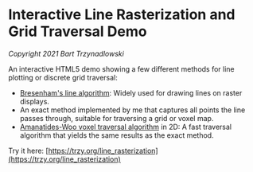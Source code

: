 # Interactive Line Rasterization and Grid Traversal Demo

*Copyright 2021 Bart Trzynadlowski*

An interactive HTML5 demo showing a few different methods for line plotting or discrete grid traversal:

- [Bresenham's line algorithm](https://en.wikipedia.org/wiki/Bresenham%27s_line_algorithm): Widely used for drawing lines on raster displays.
- An exact method implemented by me that captures all points the line passes through, suitable for traversing a grid or voxel map.
- [Amanatides-Woo voxel traversal algorithm](http://www.cse.yorku.ca/~amana/research/grid.pdf) in 2D: A fast traversal algorithm that yields the same results as the exact method.

Try it here: [https://trzy.org/line_rasterization](https://trzy.org/line_rasterization)